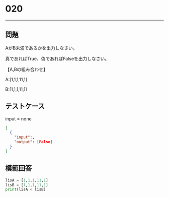 
# 020

---

## 問題

AがB未満であるかを出力しなさい。

真であればTrue、偽であればFalseを出力しなさい。

【A,Bの組み合わせ】

A:[1,1,1,11,1]

B:[1,1,1,11,1]

## テストケース

input = none

```json
[
  {
    "input":,
    "output": [False]
  }
]
```

## 模範回答

```python
lisA = [1,1,1,11,1]
lisB = [1,1,1,11,1]
print(lisA < lisB)
```
